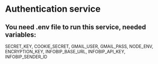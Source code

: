 # Authentication service
## You need .env file to run this service, needed variables:
SECRET_KEY,
COOKIE_SECRET,
GMAIL_USER,
GMAIL_PASS,
NODE_ENV,
ENCRYPTION_KEY,
INFOBIP_BASE_URL,
INFOBIP_API_KEY,
INFOBIP_SENDER_ID
